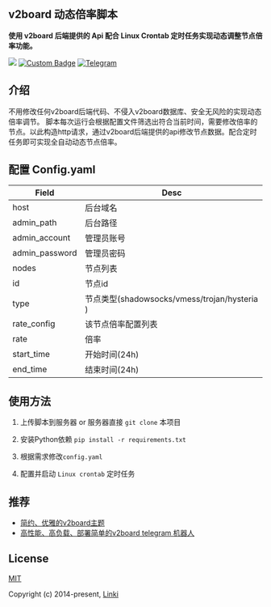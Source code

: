 ## v2board 动态倍率脚本

**使用 v2board 后端提供的 Api 配合 Linux Crontab 定时任务实现动态调整节点倍率功能。**

<p>
  <a href="https://www.python.org/downloads/release/python-3120/"><img src="https://img.shields.io/badge/python-3.12.0-blue.svg"></a>
  <a href="https://github.com/v2board/v2board/tree/1.7.4"><img alt="Custom Badge" src="https://img.shields.io/badge/v2board-1.7.4-purple?style=flat-square""></a>
  <a href="https://t.me/zeroThemeGroup"><img alt="Telegram" src="https://img.shields.io/badge/交流群组-Telegram-blue?style=flat-square"></a>
</p>

## 介绍
不用修改任何v2board后端代码、不侵入v2board数据库、安全无风险的实现动态倍率调节。
脚本每次运行会根据配置文件筛选出符合当前时间，需要修改倍率的节点。以此构造http请求，通过v2board后端提供的api修改节点数据。配合定时任务即可实现全自动动态节点倍率。

## 配置 Config.yaml 
| Field                 | Desc                                                       | 
| --------------------- | ------------------------------------------------------------ | 
| host          | 后台域名                   |    
| admin_path                | 后台路径                               |      
| admin_account             | 管理员账号                         |  
| admin_password          | 管理员密码                   |
| nodes          | 节点列表                   |
| id | 节点id | 
| type | 节点类型(shadowsocks/vmess/trojan/hysteria ) | 
| rate_config              | 该节点倍率配置列表                           | 
| rate        | 倍率               | 
| start_time        | 开始时间(24h)               | 
| end_time        | 结束时间(24h)               | 

## 使用方法

1. 上传脚本到服务器 or 服务器直接 `git clone` 本项目

2. 安装Python依赖 `pip install -r requirements.txt`

3. 根据需求修改`config.yaml`

4. 配置并启动 `Linux crontab` 定时任务


## 推荐

- [简约、优雅的v2board主题](https://github.com/amyouran/V2b-Zero-Theme)
- [高性能、高负载、部署简单的v2board telegram 机器人](https://github.com/amyouran/v2board-telegram-bot)

## License

[MIT](https://opensource.org/licenses/MIT)

Copyright (c) 2014-present, [Linki](https://t.me/is_linki)
